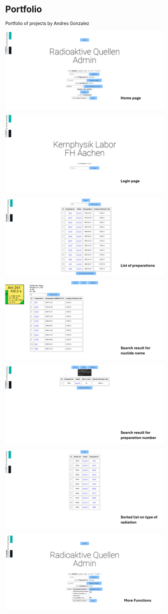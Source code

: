 # Portfolio
Portfolio of projects by Andres Gonzalez


<p align="center">
  <img src="https://github.com/AndyDunkelHell/Portfolio/blob/main/OtherProjects/Nuclear%20Physics%20Lab/Images/QW_Homepagepng.png" alt="Homepage"/>
</p>


<p align="center">
  <img src="https://github.com/AndyDunkelHell/Portfolio/blob/main/OtherProjects/Nuclear%20Physics%20Lab/Images/QW_Login.png" alt="Login"/>
</p>


<p align="center">
  <img src="https://github.com/AndyDunkelHell/Portfolio/blob/main/OtherProjects/Nuclear%20Physics%20Lab/Images/QW_ListPrep.png" alt="ListPrep"/>
</p>


<p align="center">
  <img src="https://github.com/AndyDunkelHell/Portfolio/blob/main/OtherProjects/Nuclear%20Physics%20Lab/Images/QW_Nuclide.png" alt="Nuclide"/>
</p>


<p align="center">
  <img src="https://github.com/AndyDunkelHell/Portfolio/blob/main/OtherProjects/Nuclear%20Physics%20Lab/Images/QW_Preparat.png" alt="Preparat"/>
</p>


<p align="center">
  <img src="https://github.com/AndyDunkelHell/Portfolio/blob/main/OtherProjects/Nuclear%20Physics%20Lab/Images/QW_SortedListArt.png" alt="SortedListArt"/>
</p>


<p align="center">
  <img src="https://github.com/AndyDunkelHell/Portfolio/blob/main/OtherProjects/Nuclear%20Physics%20Lab/Images/QW_MoreFunctions.png" alt="MoreFunctions"/>
</p>
